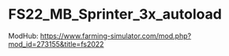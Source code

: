 # FS22_MB_Sprinter_3x_autoload

ModHub: https://www.farming-simulator.com/mod.php?mod_id=273155&title=fs2022
